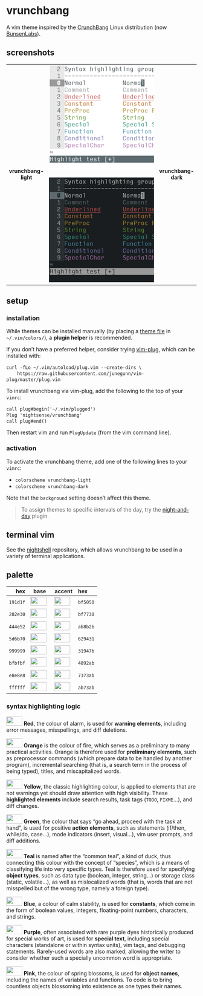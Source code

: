 <h1 id="vrunchbang">vrunchbang</h1>

<p>A vim theme inspired by the <a href="https://distrowatch.com/table.php?distribution=crunchbang">CrunchBang</a> Linux distribution (now <a href="https://www.bunsenlabs.org/">BunsenLabs</a>).</p>

<h2 id="screenshots">screenshots</h2>

<table>
<tr></tr><tr><td align="center"><strong>vrunchbang-<br />light</strong></td>
<td align="center"><img src="/img/screenshot-vrunchbang-light.png" alt="screenshot of the vrunchbang-light vim theme" width="288" /> <img src="/img/screenshot-vrunchbang-dark.png" alt="screenshot of the vrunchbang-dark vim theme" width="288" /></td>
<td align="center"><strong>vrunchbang-<br />dark</strong></td></tr>
</table>

<h2 id="setup">setup</h2>

<h3 id="installation">installation</h3>

<p>While themes can be installed manually (by placing a <a href="https://github.com/nightsense/vrunchbang/tree/master/colors">theme file</a> in <code class="highlighter-rouge">~/.vim/colors/</code>), a <strong>plugin helper</strong> is recommended.</p>

<p>If you don’t have a preferred helper, consider trying <a href="https://github.com/junegunn/vim-plug">vim-plug</a>, which can be installed with:</p>

<div class="highlighter-rouge"><pre class="highlight"><code>curl -fLo ~/.vim/autoload/plug.vim --create-dirs \
    https://raw.githubusercontent.com/junegunn/vim-plug/master/plug.vim
</code></pre>
</div>

<p>To install vrunchbang via vim-plug, add the following to the top of your <code class="highlighter-rouge">vimrc</code>:</p>

<div class="highlighter-rouge"><pre class="highlight"><code>call plug#begin('~/.vim/plugged')
Plug 'nightsense/vrunchbang'
call plug#end()
</code></pre>
</div>

<p>Then restart vim and run <code class="highlighter-rouge">PlugUpdate</code> (from the vim command line).</p>

<h3 id="activation">activation</h3>

<p>To activate the vrunchbang theme, add one of the following lines to your <code class="highlighter-rouge">vimrc</code>:</p>

<ul>
  <li><code class="highlighter-rouge">colorscheme vrunchbang-light</code></li>
  <li><code class="highlighter-rouge">colorscheme vrunchbang-dark</code></li>
</ul>

<p>Note that the <code class="highlighter-rouge">background</code> setting doesn’t affect this theme.</p>

<blockquote>
  <p>To assign themes to specific intervals of the day, try the <a href="https://github.com/nightsense/night-and-day">night-and-day</a> plugin.</p>
</blockquote>

<h2 id="terminal-vim">terminal vim</h2>

<p>See the <a href="https://github.com/nightsense/nightshell">nightshell</a> repository, which allows vrunchbang to be used in a variety of terminal applications.</p>

<h2 id="palette">palette</h2>

<table>
  <thead>
    <tr>
      <th style="text-align: right">hex</th>
      <th style="text-align: center">base</th>
      <th style="text-align: center">accent</th>
      <th style="text-align: left">hex</th>
    </tr>
  </thead>
  <tbody>
    <tr>
      <td style="text-align: right"><code class="highlighter-rouge">191d1f</code></td>
      <td style="text-align: center"><img src="http://www.colorhexa.com/191d1f.png" height="24" width="42" /> </td>
      <td style="text-align: center"><img src="http://www.colorhexa.com/bf5050.png" height="24" width="42" /> </td>
      <td style="text-align: left"><code class="highlighter-rouge">bf5050</code></td>
    </tr>
    <tr>
      <td style="text-align: right"><code class="highlighter-rouge">282e30</code></td>
      <td style="text-align: center"><img src="http://www.colorhexa.com/282e30.png" height="24" width="42" /> </td>
      <td style="text-align: center"><img src="http://www.colorhexa.com/bf7730.png" height="24" width="42" /> </td>
      <td style="text-align: left"><code class="highlighter-rouge">bf7730</code></td>
    </tr>
    <tr>
      <td style="text-align: right"><code class="highlighter-rouge">444e52</code></td>
      <td style="text-align: center"><img src="http://www.colorhexa.com/444e52.png" height="24" width="42" /> </td>
      <td style="text-align: center"><img src="http://www.colorhexa.com/ab8b2b.png" height="24" width="42" /> </td>
      <td style="text-align: left"><code class="highlighter-rouge">ab8b2b</code></td>
    </tr>
    <tr>
      <td style="text-align: right"><code class="highlighter-rouge">5d6b70</code></td>
      <td style="text-align: center"><img src="http://www.colorhexa.com/5d6b70.png" height="24" width="42" /> </td>
      <td style="text-align: center"><img src="http://www.colorhexa.com/629431.png" height="24" width="42" /> </td>
      <td style="text-align: left"><code class="highlighter-rouge">629431</code></td>
    </tr>
    <tr>
      <td style="text-align: right"><code class="highlighter-rouge">999999</code></td>
      <td style="text-align: center"><img src="http://www.colorhexa.com/999999.png" height="24" width="42" /> </td>
      <td style="text-align: center"><img src="http://www.colorhexa.com/31947b.png" height="24" width="42" /> </td>
      <td style="text-align: left"><code class="highlighter-rouge">31947b</code></td>
    </tr>
    <tr>
      <td style="text-align: right"><code class="highlighter-rouge">bfbfbf</code></td>
      <td style="text-align: center"><img src="http://www.colorhexa.com/bfbfbf.png" height="24" width="42" /> </td>
      <td style="text-align: center"><img src="http://www.colorhexa.com/4892ab.png" height="24" width="42" /> </td>
      <td style="text-align: left"><code class="highlighter-rouge">4892ab</code></td>
    </tr>
    <tr>
      <td style="text-align: right"><code class="highlighter-rouge">e8e8e8</code></td>
      <td style="text-align: center"><img src="http://www.colorhexa.com/e8e8e8.png" height="24" width="42" /> </td>
      <td style="text-align: center"><img src="http://www.colorhexa.com/7373ab.png" height="24" width="42" /> </td>
      <td style="text-align: left"><code class="highlighter-rouge">7373ab</code></td>
    </tr>
    <tr>
      <td style="text-align: right"><code class="highlighter-rouge">ffffff</code></td>
      <td style="text-align: center"><img src="http://www.colorhexa.com/ffffff.png" height="24" width="42" /> </td>
      <td style="text-align: center"><img src="http://www.colorhexa.com/ab73ab.png" height="24" width="42" /> </td>
      <td style="text-align: left"><code class="highlighter-rouge">ab73ab</code></td>
    </tr>
  </tbody>
</table>

<h3 id="syntax-highlighting-logic">syntax highlighting logic</h3>

<p><img src="http://www.colorhexa.com/bf5050.png" height="24" width="42" />
<strong>Red</strong>, the colour of alarm, is used for <strong>warning elements</strong>, including error messages, misspellings, and diff deletions.</p>

<p><img src="http://www.colorhexa.com/bf7730.png" height="24" width="42" />
<strong>Orange</strong> is the colour of fire, which serves as a preliminary to many practical activities. Orange is therefore used for <strong>preliminary elements</strong>, such as preprocessor commands (which prepare data to be handled by another program), incremental searching (that is, a search term in the process of being typed), titles, and miscapitalized words.</p>

<p><img src="http://www.colorhexa.com/ab8b2b.png" height="24" width="42" />
<strong>Yellow</strong>, the classic highlighting colour, is applied to elements that are not warnings yet should draw attention with high visibility. These <strong>highlighted elements</strong> include search results, task tags (<code class="highlighter-rouge">TODO</code>, <code class="highlighter-rouge">FIXME</code>…), and diff changes.</p>

<p><img src="http://www.colorhexa.com/629431.png" height="24" width="42" />
<strong>Green</strong>, the colour that says “go ahead, proceed with the task at hand”, is used for positive <strong>action elements</strong>, such as statements (if/then, while/do, case…), mode indicators (insert, visual…), vim user prompts, and diff additions.</p>

<p><img src="http://www.colorhexa.com/31947b.png" height="24" width="42" />
<strong>Teal</strong> is named after the “common teal”, a kind of duck, thus connecting this colour with the concept of “species”, which is a means of classifying life into very specific types. Teal is therefore used for specifying <strong>object types</strong>, such as data type (boolean, integer, string…) or storage class (static, volatile…), as well as mislocalized words (that is, words that are not misspelled but of the wrong type, namely a foreign type).</p>

<p><img src="http://www.colorhexa.com/4892ab.png" height="24" width="42" />
<strong>Blue</strong>, a colour of calm stability, is used for <strong>constants</strong>, which come in the form of boolean values, integers, floating-point numbers, characters, and strings.</p>

<p><img src="http://www.colorhexa.com/7373ab.png" height="24" width="42" />
<strong>Purple</strong>, often associated with rare purple dyes historically produced for special works of art, is used for <strong>special text</strong>, including special characters (standalone or within syntax units), vim tags, and debugging statements. Rarely-used words are also marked, allowing the writer to consider whether such a specially uncommon word is appropriate.</p>

<p><img src="http://www.colorhexa.com/ab73ab.png" height="24" width="42" />
<strong>Pink</strong>, the colour of spring blossoms, is used for <strong>object names</strong>, including the names of variables and functions. To code is to bring countless objects blossoming into existence as one types their names.</p>
